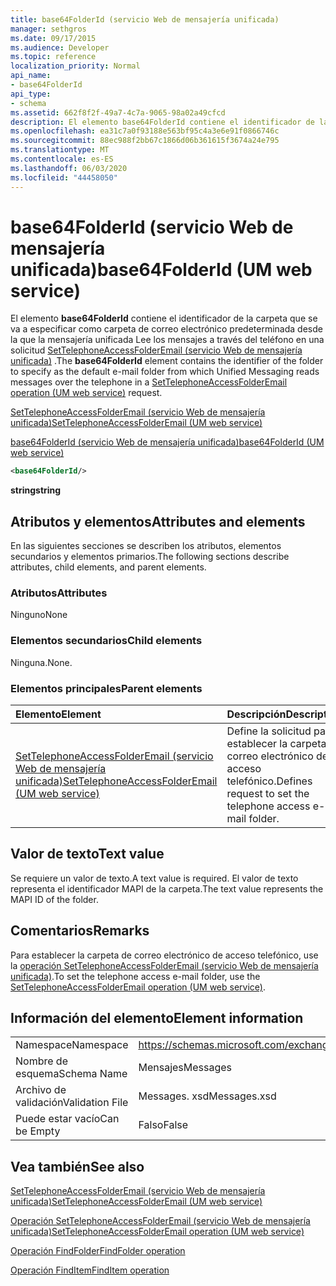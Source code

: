 ```yaml
---
title: base64FolderId (servicio Web de mensajería unificada)
manager: sethgros
ms.date: 09/17/2015
ms.audience: Developer
ms.topic: reference
localization_priority: Normal
api_name:
- base64FolderId
api_type:
- schema
ms.assetid: 662f8f2f-49a7-4c7a-9065-98a02a49cfcd
description: El elemento base64FolderId contiene el identificador de la carpeta que se va a especificar como carpeta de correo electrónico predeterminada desde la que la mensajería unificada Lee los mensajes a través del teléfono en una solicitud SetTelephoneAccessFolderEmail (servicio Web de mensajería unificada).
ms.openlocfilehash: ea31c7a0f93188e563bf95c4a3e6e91f0866746c
ms.sourcegitcommit: 88ec988f2bb67c1866d06b361615f3674a24e795
ms.translationtype: MT
ms.contentlocale: es-ES
ms.lasthandoff: 06/03/2020
ms.locfileid: "44458050"
---
```

# <a name="base64folderid-um-web-service"></a><span data-ttu-id="4c81c-103">base64FolderId (servicio Web de mensajería unificada)</span><span class="sxs-lookup"><span data-stu-id="4c81c-103">base64FolderId (UM web service)</span></span>

<span data-ttu-id="4c81c-104">El elemento **base64FolderId** contiene el identificador de la carpeta que se va a especificar como carpeta de correo electrónico predeterminada desde la que la mensajería unificada Lee los mensajes a través del teléfono en una solicitud [SetTelephoneAccessFolderEmail (servicio Web de mensajería unificada)](settelephoneaccessfolderemail-operation-um-web-service.md) .</span><span class="sxs-lookup"><span data-stu-id="4c81c-104">The **base64FolderId** element contains the identifier of the folder to specify as the default e-mail folder from which Unified Messaging reads messages over the telephone in a [SetTelephoneAccessFolderEmail operation (UM web service)](settelephoneaccessfolderemail-operation-um-web-service.md) request.</span></span> 
  
[<span data-ttu-id="4c81c-105">SetTelephoneAccessFolderEmail (servicio Web de mensajería unificada)</span><span class="sxs-lookup"><span data-stu-id="4c81c-105">SetTelephoneAccessFolderEmail (UM web service)</span></span>](settelephoneaccessfolderemail-um-web-service.md)
  
[<span data-ttu-id="4c81c-106">base64FolderId (servicio Web de mensajería unificada)</span><span class="sxs-lookup"><span data-stu-id="4c81c-106">base64FolderId (UM web service)</span></span>](base64folderid-um-web-service.md)
  
```xml
<base64FolderId/>
```

 <span data-ttu-id="4c81c-107">**string**</span><span class="sxs-lookup"><span data-stu-id="4c81c-107">**string**</span></span>
## <a name="attributes-and-elements"></a><span data-ttu-id="4c81c-108">Atributos y elementos</span><span class="sxs-lookup"><span data-stu-id="4c81c-108">Attributes and elements</span></span>

<span data-ttu-id="4c81c-109">En las siguientes secciones se describen los atributos, elementos secundarios y elementos primarios.</span><span class="sxs-lookup"><span data-stu-id="4c81c-109">The following sections describe attributes, child elements, and parent elements.</span></span>
  
### <a name="attributes"></a><span data-ttu-id="4c81c-110">Atributos</span><span class="sxs-lookup"><span data-stu-id="4c81c-110">Attributes</span></span>

<span data-ttu-id="4c81c-111">Ninguno</span><span class="sxs-lookup"><span data-stu-id="4c81c-111">None</span></span>
  
### <a name="child-elements"></a><span data-ttu-id="4c81c-112">Elementos secundarios</span><span class="sxs-lookup"><span data-stu-id="4c81c-112">Child elements</span></span>

<span data-ttu-id="4c81c-113">Ninguna.</span><span class="sxs-lookup"><span data-stu-id="4c81c-113">None.</span></span>
  
### <a name="parent-elements"></a><span data-ttu-id="4c81c-114">Elementos principales</span><span class="sxs-lookup"><span data-stu-id="4c81c-114">Parent elements</span></span>

|<span data-ttu-id="4c81c-115">**Elemento**</span><span class="sxs-lookup"><span data-stu-id="4c81c-115">**Element**</span></span>|<span data-ttu-id="4c81c-116">**Descripción**</span><span class="sxs-lookup"><span data-stu-id="4c81c-116">**Description**</span></span>|
|:-----|:-----|
|[<span data-ttu-id="4c81c-117">SetTelephoneAccessFolderEmail (servicio Web de mensajería unificada)</span><span class="sxs-lookup"><span data-stu-id="4c81c-117">SetTelephoneAccessFolderEmail (UM web service)</span></span>](settelephoneaccessfolderemail-um-web-service.md) <br/> |<span data-ttu-id="4c81c-118">Define la solicitud para establecer la carpeta de correo electrónico de acceso telefónico.</span><span class="sxs-lookup"><span data-stu-id="4c81c-118">Defines request to set the telephone access e-mail folder.</span></span>  <br/> |
   
## <a name="text-value"></a><span data-ttu-id="4c81c-119">Valor de texto</span><span class="sxs-lookup"><span data-stu-id="4c81c-119">Text value</span></span>

<span data-ttu-id="4c81c-120">Se requiere un valor de texto.</span><span class="sxs-lookup"><span data-stu-id="4c81c-120">A text value is required.</span></span> <span data-ttu-id="4c81c-121">El valor de texto representa el identificador MAPI de la carpeta.</span><span class="sxs-lookup"><span data-stu-id="4c81c-121">The text value represents the MAPI ID of the folder.</span></span>
  
## <a name="remarks"></a><span data-ttu-id="4c81c-122">Comentarios</span><span class="sxs-lookup"><span data-stu-id="4c81c-122">Remarks</span></span>

<span data-ttu-id="4c81c-123">Para establecer la carpeta de correo electrónico de acceso telefónico, use la [operación SetTelephoneAccessFolderEmail (servicio Web de mensajería unificada)](settelephoneaccessfolderemail-operation-um-web-service.md).</span><span class="sxs-lookup"><span data-stu-id="4c81c-123">To set the telephone access e-mail folder, use the [SetTelephoneAccessFolderEmail operation (UM web service)](settelephoneaccessfolderemail-operation-um-web-service.md).</span></span>
  
## <a name="element-information"></a><span data-ttu-id="4c81c-124">Información del elemento</span><span class="sxs-lookup"><span data-stu-id="4c81c-124">Element information</span></span>

|||
|:-----|:-----|
|<span data-ttu-id="4c81c-125">Namespace</span><span class="sxs-lookup"><span data-stu-id="4c81c-125">Namespace</span></span>  <br/> |https://schemas.microsoft.com/exchange/services/2006/messages  <br/> |
|<span data-ttu-id="4c81c-126">Nombre de esquema</span><span class="sxs-lookup"><span data-stu-id="4c81c-126">Schema Name</span></span>  <br/> |<span data-ttu-id="4c81c-127">Mensajes</span><span class="sxs-lookup"><span data-stu-id="4c81c-127">Messages</span></span>  <br/> |
|<span data-ttu-id="4c81c-128">Archivo de validación</span><span class="sxs-lookup"><span data-stu-id="4c81c-128">Validation File</span></span>  <br/> |<span data-ttu-id="4c81c-129">Messages. xsd</span><span class="sxs-lookup"><span data-stu-id="4c81c-129">Messages.xsd</span></span>  <br/> |
|<span data-ttu-id="4c81c-130">Puede estar vacío</span><span class="sxs-lookup"><span data-stu-id="4c81c-130">Can be Empty</span></span>  <br/> |<span data-ttu-id="4c81c-131">Falso</span><span class="sxs-lookup"><span data-stu-id="4c81c-131">False</span></span>  <br/> |
   
## <a name="see-also"></a><span data-ttu-id="4c81c-132">Vea también</span><span class="sxs-lookup"><span data-stu-id="4c81c-132">See also</span></span>



[<span data-ttu-id="4c81c-133">SetTelephoneAccessFolderEmail (servicio Web de mensajería unificada)</span><span class="sxs-lookup"><span data-stu-id="4c81c-133">SetTelephoneAccessFolderEmail (UM web service)</span></span>](settelephoneaccessfolderemail-um-web-service.md)
  
[<span data-ttu-id="4c81c-134">Operación SetTelephoneAccessFolderEmail (servicio Web de mensajería unificada)</span><span class="sxs-lookup"><span data-stu-id="4c81c-134">SetTelephoneAccessFolderEmail operation (UM web service)</span></span>](settelephoneaccessfolderemail-operation-um-web-service.md)
  
[<span data-ttu-id="4c81c-135">Operación FindFolder</span><span class="sxs-lookup"><span data-stu-id="4c81c-135">FindFolder operation</span></span>](findfolder-operation.md)
  
[<span data-ttu-id="4c81c-136">Operación FindItem</span><span class="sxs-lookup"><span data-stu-id="4c81c-136">FindItem operation</span></span>](finditem-operation.md)

